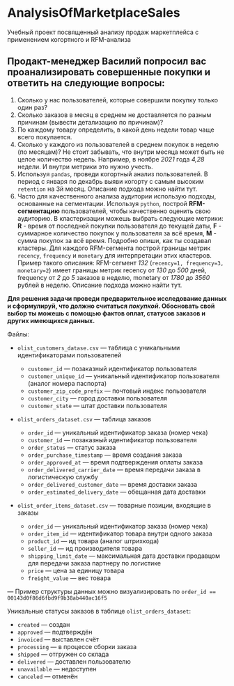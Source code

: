 # AnalysisOfMarketplaceSales
Учебный проект посвященный анализу продаж маркетплейса с применением когортного и RFM-анализа


## Продакт-менеджер Василий попросил вас проанализировать совершенные покупки и ответить на следующие вопросы: 


1. Сколько у нас пользователей, которые совершили покупку только один раз?
2. Сколько заказов в месяц в среднем не доставляется по разным причинам (вывести детализацию по причинам)?
3. По каждому товару определить, в какой день недели товар чаще всего покупается.
4. Сколько у каждого из пользователей в среднем покупок в неделю (по месяцам)? Не стоит забывать, что внутри месяца может быть не целое количество недель. Например, в ноябре *2021* года *4,28* недели. И внутри метрики это нужно учесть.
5. Используя `pandas`, проведи когортный анализ пользователей. В период с января по декабрь выяви когорту с самым высоким `retention` на 3й месяц. Описание подхода можно найти тут.
6. Часто для качественного анализа аудитории использую подходы, основанные на сегментации. Используя `python`, построй **RFM-сегментацию** пользователей, чтобы качественно оценить свою аудиторию. В кластеризации можешь выбрать следующие метрики: **R** - время от последней покупки пользователя до текущей даты, **F** - суммарное количество покупок у пользователя за всё время, **M** - сумма покупок за всё время. Подробно опиши, как ты создавал кластеры. Для каждого RFM-сегмента построй границы метрик `recency`, `frequency` и `monetary` для интерпретации этих кластеров. Пример такого описания: RFM-сегмент *132* (`recency=1, frequency=3, monetary=2`) имеет границы метрик recency от *130* до *500* дней, frequency от *2* до *5* заказов в неделю, monetary от *1780* до *3560* рублей в неделю. Описание подхода можно найти тут.

**Для решения задачи проведи предварительное исследование данных и сформулируй, что должно считаться *покупкой*. Обосновать свой выбор ты можешь с помощью фактов оплат, статусов заказов и других имеющихся данных.**

Файлы:

- `olist_customers_datase.csv` — таблица с уникальными идентификаторами пользователей
  - `customer_id` — позаказный идентификатор пользователя
  - `customer_unique_id` —  уникальный идентификатор пользователя  (аналог номера паспорта)
  - `customer_zip_code_prefix` —  почтовый индекс пользователя
  - `customer_city` —  город доставки пользователя
  - `customer_state` —  штат доставки пользователя


- `olist_orders_dataset.csv` —  таблица заказов
  - `order_id` —  уникальный идентификатор заказа (номер чека)
  - `customer_id` —  позаказный идентификатор пользователя
  - `order_status` —  статус заказа
  - `order_purchase_timestamp` —  время создания заказа
  - `order_approved_at` —  время подтверждения оплаты заказа
  - `order_delivered_carrier_date` —  время передачи заказа в логистическую службу
  - `order_delivered_customer_date` —  время доставки заказа
  - `order_estimated_delivery_date` —  обещанная дата доставки


- `olist_order_items_dataset.csv` —  товарные позиции, входящие в заказы
  - `order_id` —  уникальный идентификатор заказа (номер чека)
  - `order_item_id` —  идентификатор товара внутри одного заказа
  - `product_id` —  ид товара (аналог штрихкода)
  - `seller_id` — ид производителя товара
  - `shipping_limit_date` —  максимальная дата доставки продавцом для передачи заказа партнеру по логистике
  - `price` —  цена за единицу товара
  - `freight_value` —  вес товара

— Пример структуры данных можно визуализировать по `order_id == 00143d0f86d6fbd9f9b38ab440ac16f5`

Уникальные статусы заказов в таблице `olist_orders_dataset`:
- `created` —  создан
- `approved` —  подтверждён
- `invoiced` —  выставлен счёт
- `processing` —  в процессе сборки заказа
- `shipped` —  отгружен со склада
- `delivered` —  доставлен пользователю
- `unavailable` —  недоступен
- `canceled` —  отменён
